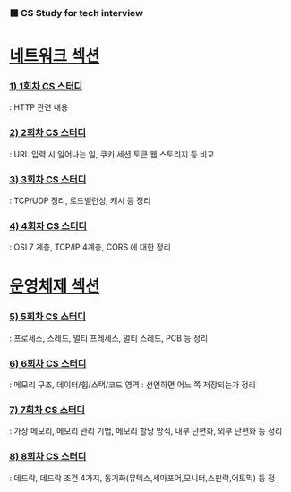 ### **⬛ CS Study for tech interview**

# [네트워크 섹션](https://github.com/722dydwns/CS-Study-for-tech-interview/tree/main/Network)

### **[1) 1회차 CS 스터디](https://github.com/722dydwns/CS-Study-for-tech-interview/tree/main/Network/1%ED%9A%8C%EC%B0%A8)**

: HTTP 관련 내용 

### **[2) 2회차 CS 스터디](https://github.com/722dydwns/CS-Study-for-tech-interview/tree/main/Network/2%ED%9A%8C%EC%B0%A8)**

: URL 입력 시 일어나는 일, 쿠키 세션 토큰 웹 스토리지 등 비교 

### [3) 3회차 CS 스터디](https://github.com/722dydwns/CS-Study-for-tech-interview/tree/main/Network/3%ED%9A%8C%EC%B0%A8)

: TCP/UDP 정리, 로드밸런싱, 캐시 등 정리 

### [4) 4회차 CS 스터디](https://github.com/722dydwns/CS-Study-for-tech-interview/tree/main/Network/4%ED%9A%8C%EC%B0%A8)

: OSI 7 계층, TCP/IP 4계층, CORS 에 대한 정리 

# [운영체제 섹션](https://github.com/722dydwns/CS-Study-for-tech-interview/tree/main/Operating%20System)

### [5) 5회차 CS 스터디](https://github.com/722dydwns/CS-Study-for-tech-interview/tree/main/Operating%20System/5%ED%9A%8C%EC%B0%A8)

: 프로세스, 스레드, 멀티 프레세스, 멀티 스레드, PCB 등 정리

### [6) 6회차 CS 스터디](https://github.com/722dydwns/CS-Study-for-tech-interview/tree/main/Operating%20System/6%ED%9A%8C%EC%B0%A8)

: 메모리 구조, 데이터/힙/스택/코드 영역 : 선언하면 어느 쪽 저장되는가 정리 

### [7) 7회차 CS 스터디](https://github.com/722dydwns/CS-Study-for-tech-interview/tree/main/Operating%20System/7%ED%9A%8C%EC%B0%A8)

: 가상 메모리, 메모리 관리 기법, 메모리 할당 방식, 내부 단편화, 외부 단편화 등 정리
### [8) 8회차 CS 스터디](https://github.com/722dydwns/CS-Study-for-tech-interview/tree/main/Operating%20System/8%ED%9A%8C%EC%B0%A8)

: 데드락, 데드락 조건 4가지, 동기화(뮤텍스,세마포어,모니터,스핀락,어토믹) 등 정
